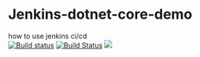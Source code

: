 # Jenkins-dotnet-core-demo
how to use jenkins ci/cd
<br/>
[![Build status](https://chenzuo.visualstudio.com/uTest_One/_apis/build/status/uTest_One-.NET%20Desktop-CI)](https://chenzuo.visualstudio.com/uTest_One/_build/latest?definitionId=-1)
[![Build Status](https://jenkins.jiehai-tech.com/job/Jenkins-dotnet-core-demo/badge/icon)](https://jenkins.jiehai-tech.com/job/Jenkins-dotnet-core-demo/)
<img src="https://jenkins.jiehai-tech.com/job/Jenkins-dotnet-core-demo/badge/icon?style=plastic"/>
